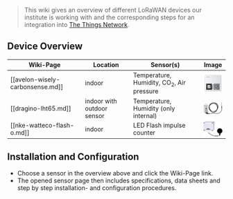> This wiki gives an overview of different LoRaWAN devices our institute is working with and the corresponding steps for an integration into [The Things Network](https://www.thethingsnetwork.org/).

## Device Overview

| Wiki-Page | Location| Sensor(s)| Image|
| --- | --- | --- | --- |
|[[avelon-wisely-carbonsense.md]]| indoor | Temperature, Humidity, CO<sub>2</sub>, Air pressure | <img src="https://github.com/hslu-ige-laes/lora-devices-ttn/raw/master/wiki-files/avelon-wisely-carbonsense_01.png" width="50" align="center"></img>|
|[[dragino-lht65.md]]| indoor with outdoor sensor | Temperature, Humidity (only internal)| <img src="https://github.com/hslu-ige-laes/lora-devices-ttn/raw/master/wiki-files/dragino-lht65_01.png" width="50" align="center"></img>|
|[[nke-watteco-flash-o.md]]| indoor | LED Flash impulse counter | <img src="https://github.com/hslu-ige-laes/lora-devices-ttn/raw/master/wiki-files/nke-watteco-flash-o_01.png" width="50" align="center"></img>|

## Installation and Configuration
- Choose a sensor in the overview above and click the Wiki-Page link.
- The opened sensor page then includes specifications, data sheets and step by step installation- and configuration procedures.



